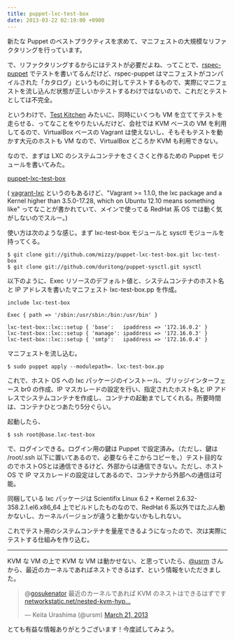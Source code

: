 ```yaml
---
title: puppet-lxc-test-box
date: 2013-03-22 02:19:00 +0900
---
```


新たな Puppet のベストプラクティスを求めて、マニフェストの大規模なリファクタリングを行っています。

で、リファクタリングするからにはテストが必要だよね、ってことで、[rspec-puppet](http://rspec-puppet.com/) でテストを書いてるんだけど、rspec-puppet はマニフェストがコンパイルされた「カタログ」というものに対してテストするもので、実際にマニフェストを流し込んだ状態が正しいかテストするわけではないので、これだとテストとしては不完全。

というわけで、[Test Kitchen](https://github.com/opscode/test-kitchen) みたいに、同時にいくつも VM を立ててテストを走らせる、ってなことをやりたいんだけど、会社では KVM ベースの VM を利用してるので、VirtualBox ベースの Vagrant は使えないし、そもそもテストを動かす大元のホストも VM なので、VirtualBox どころか KVM も利用できない。


<script async src="//platform.twitter.com/widgets.js" charset="utf-8"></script>


なので、まずは LXC のシステムコンテナをさくさくと作るための Puppet モジュールを書いてみた。

[puppet-lxc-test-box](https://github.com/mizzy/puppet-lxc-test-box)

( [vagrant-lxc](https://github.com/fgrehm/vagrant-lxc) というのもあるけど、"Vagrant >= 1.1.0, the lxc package and a Kernel higher than 3.5.0-17.28, which on Ubuntu 12.10 means something like" ってなことが書かれていて、メインで使ってる RedHat 系 OS では動く気がしないのでスルー。)

使い方は次のような感じ。まず lxc-test-box モジュールと sysctl モジュールを持ってくる。

```
$ git clone git://github.com/mizzy/puppet-lxc-test-box.git lxc-test-box
$ git clone git://github.com/duritong/puppet-sysctl.git sysctl
```

以下のように、Exec リソースのデフォルト値と、システムコンテナのホスト名と IP アドレスを書いたマニフェスト lxc-test-box.pp を作成。

```
include lxc-test-box

Exec { path => '/sbin:/usr/sbin:/bin:/usr/bin' }

lxc-test-box::lxc::setup { 'base':   ipaddress => '172.16.0.2' }
lxc-test-box::lxc::setup { 'manage': ipaddress => '172.16.0.3' }
lxc-test-box::lxc::setup { 'smtp':   ipaddress => '172.16.0.4' }
```

マニフェストを流し込む。

```
$ sudo puppet apply --modulepath=. lxc-test-box.pp
```

これで、ホスト OS への lxc パッケージのインストール、ブリッジインターフェース br0 の作成、IP マスカレードの設定を行い、指定されたホスト名と IP アドレスでシステムコンテナを作成し、コンテナの起動までしてくれる。所要時間は、コンテナひとつあたり5分ぐらい。

起動したら、

```
$ ssh root@base.lxc-test-box
```

で、ログインできる。ログイン用の鍵は Puppet で設定済み。（ただし、鍵は /root/.ssh 以下に置いてあるので、必要ならそこからコピーを。）テスト目的なのでホストOSとは通信できるけど、外部からは通信できない。ただし、ホスト OS で IP マスカレードの設定はしてあるので、コンテナから外部への通信は可能。

同梱している lxc パッケージは Scientifix Linux 6.2 + Kernel 2.6.32-358.2.1.el6.x86_64 上でビルドしたものなので、RedHat 6 系以外ではたぶん動かないし、カーネルバージョンが違うと動かないかもしれない。

これでテスト用のシステムコンテナを量産できるようになったので、次は実際にテストする仕組みを作り込む。

----
KVM な VM の上で KVM な VM は動かせない、と思っていたら、[@usrm](https://twitter.com/ursm) さんから、最近のカーネルであればネストできるはず、という情報をいただきました。

<blockquote class="twitter-tweet"><p>@<a href="https://twitter.com/gosukenator">gosukenator</a> 最近のカーネルであれば KVM のネストはできるはずです <a href="http://t.co/HZf5HhhUYs" title="http://networkstatic.net/nested-kvm-hypervisor-support/">networkstatic.net/nested-kvm-hyp…</a></p>&mdash; Keita Urashima (@ursm) <a href="https://twitter.com/ursm/status/314802865313042432">March 21, 2013</a></blockquote>

とても有益な情報ありがとうございます！今度試してみよう。

